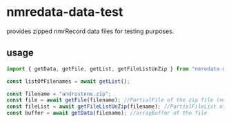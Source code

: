 # nmredata-data-test

provides zipped nmrRecord data files for testing purposes.

## usage

```js
import { getData, getFile, getList, getFileListUnZip } from "nmredata-data-test";

const listOfFilenames = await getList();

const filename = "androstene.zip";
const file = await getFile(filename); //PartialFile of the zip file (nmrRecord).
const fileList = await getFileListUnZip(filename); //PartialFileList of the unzipped file.
const buffer = await getData(filename); //arrayBuffer of the file
```
